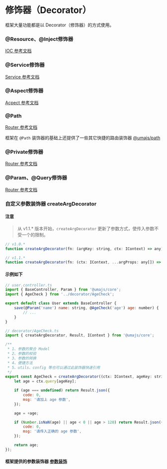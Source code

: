 # 修饰器（Decorator）

框架大量功能都是以 Decorator（修饰器）的方式使用。

### @Resource、@Inject修饰器

[IOC 参考文档](./IOC.md#resource、-inject修饰器)

### @Service修饰器

[Service 参考文档](./IOC.md#service修饰器)

### @Aspect修饰器

[Acpect 参考文档](./AOP.md#aspect修饰器)

### @Path

[Router 参考文档](./Router.md#path修饰器)

框架在 `@Path` 装饰器的基础上还提供了一些其它快捷的路由装饰器 [@umajs/path](../other/path.md)

### @Private修饰器

[Router 参考文档](./Router.md##private修饰器)

### @Param、@Query修饰器

[Router 参考文档](./Router.md##param、-query修饰器)

### 自定义参数装饰器 createArgDecorator

#### 注意
> 从 v1.1.* 版本开始，`createArgDecorator` 更新了参数方式，使传入参数不受一个的限制。
```js
// v1.0.* 
function createArgDecorator(fn: (argKey: string, ctx: IContext) => any): (...argProps: any[]) => ParameterDecorator;

// v1.1.* 
function createArgDecorator(fn: (ctx: IContext, ...argProps: any[]) => any): (...argProps: any[]) => ParameterDecorator;
```

#### 示例如下
```js
// user.controller.ts
import { BaseController, Param } from '@umajs/core';
import { AgeCheck } from '../decorator/AgeCheck';

export default class User extends BaseController {
    save(@Param('name') name: string, @AgeCheck('age') age: number) {
        // ...
    }
}

// decorator/AgeCheck.ts
import { createArgDecorator, Result, IContext } from '@umajs/core';

/**
 * 1、参数的聚合 Model
 * 2、参数的校验
 * 3、参数的转换
 * 4、便捷方法
 * 5、utils、config 等也可以通过此装饰器快速引用
 */
export const AgeCheck = createArgDecorator((ctx: IContext, ageKey: string) => {
    let age = ctx.query[ageKey];

    if (age === undefined) return Result.json({
        code: 0,
        msg: '请加上 age 参数',
    });

    age = +age;

    if (Number.isNaN(age) || age < 0 || age > 120) return Result.json({
        code: 0,
        msg: '请传入正确的 age 参数',
    });

    return age;
});
```

#### 框架提供的参数装饰器 [参数装饰](../other/ArgDecorator.md)